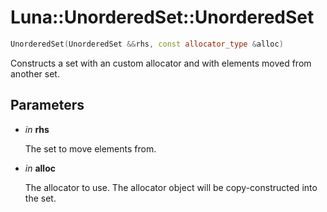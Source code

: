 # Luna::UnorderedSet::UnorderedSet

```c++
UnorderedSet(UnorderedSet &&rhs, const allocator_type &alloc)
```

Constructs a set with an custom allocator and with elements moved from another set. 



## Parameters
* *in* **rhs**

    The set to move elements from. 

* *in* **alloc**

    The allocator to use. The allocator object will be copy-constructed into the set. 


